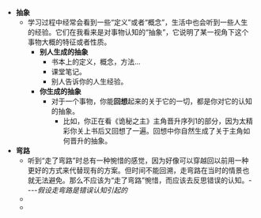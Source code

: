 - **抽象**
	- 学习过程中经常会看到一些“定义”或者“概念”，生活中也会听到一些人生的经验。它们在我看来是对事物认知的“抽象”，它说明了某一视角下这个事物大概的特征或者性质。
		- **别人生成的抽象**
			- 书本上的定义，概念，方法...
			- 课堂笔记。
			- 别人告诉你的人生经验。
		- **你生成的抽象**
			- 对于一个事物，你能**回想**起来的关于它的一切，都是你对它的认知的抽象。
				- 比如，你正在看《诡秘之主》主角晋升序列1的部分，因为太精彩你关上书后又回想了一遍。回想中你自然生成了关于主角如何晋升的抽象。
- **弯路**
	- 听到“走了弯路”时总有一种惋惜的感觉，因为好像可以穿越回以前用一种更好的方式来代替现有的方案。但时间不能回溯，走弯路在当时的情景也就无法避免。那么不应该为“走了弯路”惋惜，而应该去反思错误的认知。----_假设走弯路是错误认知引起的_
	-
	-